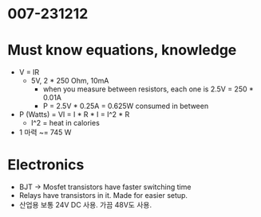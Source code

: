 # 007-231212

# Must know equations, knowledge
- V = IR
  - 5V, 2 * 250 Ohm, 10mA
    - when you measure between resistors, each one is 2.5V = 250 * 0.01A
    - P = 2.5V * 0.25A = 0.625W consumed in between
- P (Watts) = VI = I * R * I = I^2 * R
  - I^2 = heat in calories
- 1 마력 ~= 745 W

# Electronics
- BJT -> Mosfet transistors have faster switching time
- Relays have transistors in it. Made for easier setup.
- 산업용 보통 24V DC 사용. 가끔 48V도 사용.
